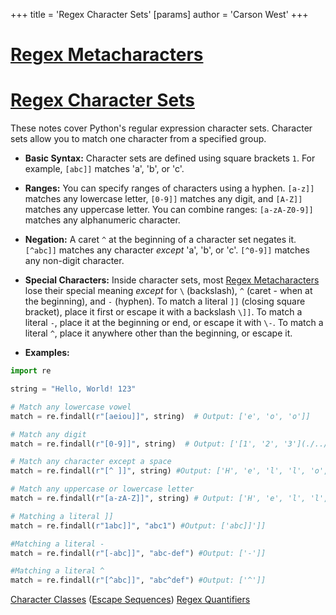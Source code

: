 +++
 title = 'Regex Character Sets'
[params]
	author = 'Carson West'
+++
# [Regex Metacharacters](./../regex-metacharacters/)
# [Regex Character Sets](./../regex-character-sets/) 
These notes cover Python's regular expression character sets.  Character sets allow you to match one character from a specified group.

* **Basic Syntax:**  Character sets are defined using square brackets `1`.  For example, `[abc]]` matches 'a', 'b', or 'c'.

* **Ranges:** You can specify ranges of characters using a hyphen.  `[a-z]]` matches any lowercase letter, `[0-9]]` matches any digit, and `[A-Z]]` matches any uppercase letter.  You can combine ranges: `[a-zA-Z0-9]]` matches any alphanumeric character.

* **Negation:** A caret `^` at the beginning of a character set negates it. `[^abc]]` matches any character *except* 'a', 'b', or 'c'.  `[^0-9]]` matches any non-digit character.

* **Special Characters:** Inside character sets, most [Regex Metacharacters](./../regex-metacharacters/) lose their special meaning *except* for `\` (backslash), `^` (caret - when at the beginning), and `-` (hyphen).  To match a literal `]]` (closing square bracket), place it first or escape it with a backslash `\]]`. To match a literal `-`, place it at the beginning or end, or escape it with `\-`. To match a literal `^`, place it anywhere other than the beginning, or escape it.


* **Examples:**

```python
import re

string = "Hello, World! 123"

# Match any lowercase vowel
match = re.findall(r"[aeiou]]", string)  # Output: ['e', 'o', 'o']]

# Match any digit
match = re.findall(r"[0-9]]", string)  # Output: ['[1', '2', '3'](./../1-2-3/)

# Match any character except a space
match = re.findall(r"[^ ]]", string) #Output: ['H', 'e', 'l', 'l', 'o', ',', 'W', 'o', 'r', 'l', 'd', '!', '[1', '2', '3'](./../1-2-3/)

# Match any uppercase or lowercase letter
match = re.findall(r"[a-zA-Z]]", string) # Output: ['H', 'e', 'l', 'l', 'o', 'W', 'o', 'r', 'l', 'd']]

# Matching a literal ]]
match = re.findall(r"1abc]]", "abc1") #Output: ['abc]]']]

#Matching a literal -
match = re.findall(r"[-abc]]", "abc-def") #Output: ['-']]

#Matching a literal ^
match = re.findall(r"[^abc]]", "abc^def") #Output: ['^']]

```

[Character Classes](./../character-classes/)  ([Escape Sequences](./../escape-sequences/)) [Regex Quantifiers](./../regex-quantifiers/)
